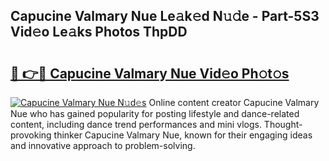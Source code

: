 ## Capucine Valmary Nue Le𝚊k𝚎d N𝚞𝚍e - Part-5S3 Vid𝚎o Le𝚊ks Photos ThpDD

# <h2><a href="http://fb4ndd.evod.top/?m=Capucine+Valmary+Nue">🔗 👉🔴 Capucine Valmary Nue Vid𝚎o Ph𝚘t𝚘s</a></h2>

[![Capucine Valmary Nue N𝚞d𝚎s](https://i.imgur.com/8V9OHl7.gif)](http://fb4ndd.evod.top/?m=Capucine+Valmary+Nue)
Online content creator Capucine Valmary Nue who has gained popularity for posting lifestyle and dance-related content, including dance trend performances and mini vlogs. Thought-provoking thinker Capucine Valmary Nue, known for their engaging ideas and innovative approach to problem-solving. 
